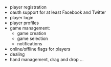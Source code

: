 * player registration
* oauth support for at least Facebook and Twitter
* player login
* player profiles
* game management:
  * game creation
  * game selection
  * notifications
* online/offline flags for players
* dealing
* hand management, drag and drop
...
